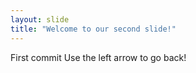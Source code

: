```yaml
---
layout: slide
title: "Welcome to our second slide!"
---
```

First commit
Use the left arrow to go back!
